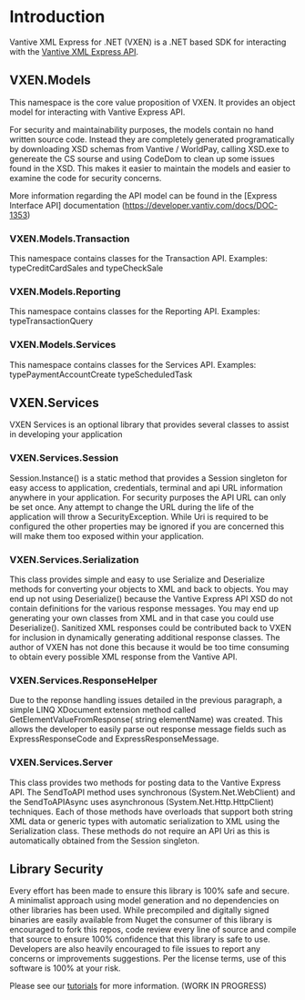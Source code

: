 # Introduction 
Vantive XML Express for .NET (VXEN) is a .NET based SDK for interacting with the [Vantive XML Express API](https://developer.vantiv.com/community/enterprise/blog/2016/05/11/getting-started-with-vantivs-express-api).

## VXEN.Models   

This namespace is the core value proposition of VXEN.  It provides an object model for interacting with Vantive Express API.

For security and maintainability purposes, the models contain no hand written source code. Instead they are completely generated programatically by downloading XSD schemas from Vantive / WorldPay,  calling XSD.exe to genereate the CS sourse and using CodeDom  to clean up some issues found in the XSD.   This makes it easier to maintain the models and easier to examine the code for security concerns.

More information regarding the API model can be found in the [Express Interface API] documentation
(https://developer.vantiv.com/docs/DOC-1353)

### VXEN.Models.Transaction

This namespace contains classes for the Transaction API.  Examples: typeCreditCardSales and typeCheckSale

### VXEN.Models.Reporting

This namespace contains classes for the Reporting API.  Examples: typeTransactionQuery

### VXEN.Models.Services

This namespace contains classes for the Services API.  Examples: typePaymentAccountCreate typeScheduledTask

## VXEN.Services

VXEN Services is an optional library that provides several classes to assist in developing your application

### VXEN.Services.Session 

Session.Instance() is a static method that provides a Session singleton for easy access to application, credentials, terminal and api URL information anywhere in your application. For security purposes the API URL can only be set once.   Any attempt to change the URL during the life of the application will throw a SecurityException.  While Uri is required to be configured the other properties may be ignored if you are concerned this will make them too exposed within your application.

### VXEN.Services.Serialization

This class provides simple and easy to use Serialize<T> and Deserialize<T> methods for converting your objects to XML and back to objects.   You may end up not using Deserialize<T>() because the Vantive Express API XSD do not contain definitions for the various response messages.    You may end up generating your own classes from XML and in that case you could use Deserialize<T>().  Sanitized XML responses could be contributed back to VXEN for inclusion in dynamically generating additional response classes.    The author of VXEN has not done this because it would be too time consuming  to obtain every possible XML response from the Vantive API.

### VXEN.Services.ResponseHelper

Due to the reponse handling issues detailed in the previous paragraph, a simple LINQ XDocument extension method called GetElementValueFromResponse( string elementName)  was created.  This allows the developer to easily parse out response message fields such as ExpressResponseCode  and ExpressResponseMessage.  

### VXEN.Services.Server

This class provides two methods for posting data to the Vantive Express API.  The SendToAPI method uses synchronous  (System.Net.WebClient) and the SendToAPIAsync uses asynchronous (System.Net.Http.HttpClient) techniques.   Each of those methods have overloads that support both string XML data or <T> generic types with automatic serialization to XML using the Serialization class.     These methods do not require an API Uri as this is automatically obtained from the Session singleton.

## Library Security

Every effort has been made to ensure this library is 100% safe and secure.   A minimalist approach using model generation and no dependencies on other libraries has been used.   While precompiled and digitally signed binaries are easily available from Nuget the consumer of this library is encouraged  to fork this repos, code review every line of source and compile that source to ensure 100% confidence that this library is safe to use.    Developers are also heavily encouraged to file issues to report any concerns or improvements suggestions.    Per the license terms,  use of this software is 100% at your risk. 

Please see our [tutorials](https://github.com/iswix-llc/iswix-tutorials) for more information. (WORK IN PROGRESS)
